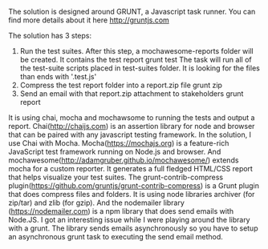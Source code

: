 The solution is designed around GRUNT, a Javascript task runner. You can find more details about it here http://gruntjs.com

The solution has 3 steps:
1. Run the test suites. After this step, a mochawesome-reports folder will be created. It contains the test report
grunt test
The task will run all of the test-suite scripts placed in test-suites folder. It is looking for the files than ends with '.test.js'
2. Compress the test report folder into a report.zip file
grunt zip
3. Send an email with that report.zip attachment to stakeholders
grunt report

It is using chai, mocha and mochawsome to running the tests and output a report. Chai(http://chaijs.com) is an assertion library for node and browser that can be paired with any javascript testing framework. In the solution, I use Chai with Mocha. Mocha(https://mochajs.org) is a feature-rich JavaScript test framework running on Node.js and browser. And mochawesome(http://adamgruber.github.io/mochawesome/) extends mocha for a custom reporter. It generates a full fledged HTML/CSS report that helps visualize your test suites.
The grunt-contrib-compress plugin(https://github.com/gruntjs/grunt-contrib-compress) is a Grunt plugin that does compress files and folders. It is using node libraries archiver (for zip/tar) and zlib (for gzip).
And the nodemailer library (https://nodemailer.com) is a npm library that does send emails with Node.JS. I got an interesting issue while I were playing around the library with a grunt. The library sends emails asynchronously so you have to setup an asynchronous grunt task to executing the send email method.

